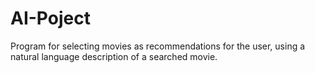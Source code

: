 # AI-Poject

Program for selecting movies as recommendations for the user, using a natural language description of a searched movie.
